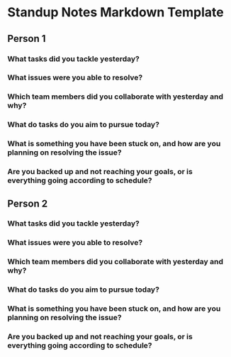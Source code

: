 # Standup Notes Markdown Template

## Person 1
### What tasks did you tackle yesterday?
### What issues were you able to resolve?
### Which team members did you collaborate with yesterday and why?
### What do tasks do you aim to pursue today?
### What is something you have been stuck on, and how are you planning on resolving the issue?
### Are you backed up and not reaching your goals, or is everything going according to schedule?

## Person 2
### What tasks did you tackle yesterday?
### What issues were you able to resolve?
### Which team members did you collaborate with yesterday and why?
### What do tasks do you aim to pursue today?
### What is something you have been stuck on, and how are you planning on resolving the issue?
### Are you backed up and not reaching your goals, or is everything going according to schedule?

